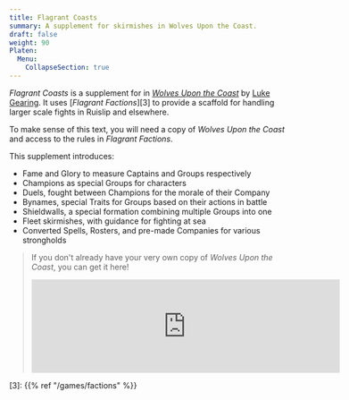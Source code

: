 ```yaml
---
title: Flagrant Coasts
summary: A supplement for skirmishes in Wolves Upon the Coast.
draft: false
weight: 90
Platen:
  Menu:
    CollapseSection: true
---
```


_Flagrant Coasts_ is a supplement for in [_Wolves Upon the Coast_][1] by [Luke Gearing][2]. It uses
[_Flagrant Factions_][3] to provide a scaffold for handling larger scale fights in Ruislip and
elsewhere.

To make sense of this text, you will need a copy of _Wolves Upon the Coast_ and access to the rules
in _Flagrant Factions_.

This supplement introduces:

- Fame and Glory to measure Captains and Groups respectively
- Champions as special Groups for characters
- Duels, fought between Champions for the morale of their Company
- Bynames, special Traits for Groups based on their actions in battle
- Shieldwalls, a special formation combining multiple Groups into one
- Fleet skirmishes, with guidance for fighting at sea
- Converted Spells, Rosters, and pre-made Companies for various strongholds

> If you don't already have your very own copy of _Wolves Upon the Coast_, you can get it here!
>
> <iframe frameborder="0"
>         src="https://itch.io/embed/1175581"
>         width="552"
>         height="167"
>         style="display: block; margin: 0 auto;"
> >
>   [Wolves Upon the Coast Grand Campaign by Luke Gearing][1]
> </iframe>

<!-- Reference Links -->

[1]: https://lukegearing.itch.io/wolves-upon-the-coast-grand-campaign
[2]: https://lukegearing.blot.im/
[3]: {{% ref "/games/factions" %}}
